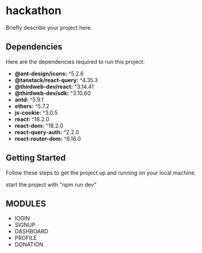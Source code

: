 # hackathon

Briefly describe your project here.


## Dependencies

Here are the dependencies required to run this project:

- **@ant-design/icons:** ^5.2.6
- **@tanstack/react-query:** ^4.35.3
- **@thirdweb-dev/react:** ^3.14.41
- **@thirdweb-dev/sdk:** ^3.10.60
- **antd:** ^5.9.1
- **ethers:** ^5.7.2
- **js-cookie:** ^3.0.5
- **react:** ^18.2.0
- **react-dom:** ^18.2.0
- **react-query-auth:** ^2.2.0
- **react-router-dom:** ^6.16.0

## Getting Started

Follow these steps to get the project up and running on your local machine.

start the project with "npm run dev"
## MODULES 
 - lOGIN
 - SIGNUP
 - DASHBOARD
 - PROFILE 
 - DONATION 